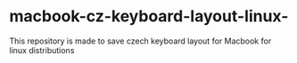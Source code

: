 # macbook-cz-keyboard-layout-linux-
This repository is made to save czech keyboard layout for Macbook for linux distributions

